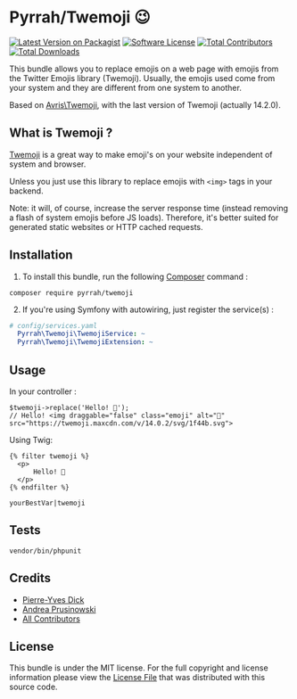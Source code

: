 # Pyrrah/Twemoji 😉

[![Latest Version on Packagist][ico-version]][link-packagist]
[![Software License][ico-license]](LICENSE)
[![Total Contributors][ico-contributors]][link-contributors]
[![Total Downloads][ico-downloads]][link-downloads]

This bundle allows you to replace emojis on a web page with emojis from the Twitter Emojis library (Twemoji).
Usually, the emojis used come from your system and they are different from one system to another.

Based on [Avris\Twemoji](https://gitlab.com/Avris/Twemoji), with the last version of Twemoji (actually 14.2.0).

What is Twemoji ?
-----------------

[Twemoji](https://github.com/twitter/twemoji) is a great way to make emoji's on your website independent of system and browser.

Unless you just use this library to replace emojis with `<img>` tags in your backend.

Note: it will, of course, increase the server response time (instead removing a flash of system emojis before JS loads).
Therefore, it's better suited for generated static websites or HTTP cached requests.

Installation
------------

  1. To install this bundle, run the following [Composer](https://getcomposer.org/) command :

  ```
  composer require pyrrah/twemoji
  ```

  2. If you're using Symfony with autowiring, just register the service(s) :

  ```yaml
  # config/services.yaml
    Pyrrah\Twemoji\TwemojiService: ~
    Pyrrah\Twemoji\TwemojiExtension: ~
  ```


Usage
-----

In your controller :

  ```
  $twemoji->replace('Hello! 👋');
  // Hello! <img draggable="false" class="emoji" alt="👋" src="https://twemoji.maxcdn.com/v/14.0.2/svg/1f44b.svg">
  ```

Using Twig:
  ```
  {% filter twemoji %}
    <p>
        Hello! 👋
    </p>
  {% endfilter %}
  ```

  ```
  yourBestVar|twemoji
  ```

## Tests

  ```
  vendor/bin/phpunit
  ```

Credits
-------

- [Pierre-Yves Dick][link-author]
- [Andrea Prusinowski][link-author-origine]
- [All Contributors][link-contributors]

License
-------

This bundle is under the MIT license. For the full copyright and license
information please view the [License File](LICENSE) that was distributed with this source code.

[ico-version]: https://img.shields.io/packagist/v/pyrrah/twemoji.svg?style=flat-square
[ico-license]: https://img.shields.io/badge/license-MIT-brightgreen.svg?style=flat-square
[ico-contributors]: https://img.shields.io/github/contributors/Pyrrah/twemoji?style=flat-square
[ico-downloads]: https://img.shields.io/packagist/dt/pyrrah/twemoji.svg?style=flat-square

[link-packagist]: https://packagist.org/packages/pyrrah/twemoji
[link-downloads]: https://packagist.org/packages/pyrrah/twemoji
[link-author]: https://github.com/Pyrrah
[link-author-origine]: https://gitlab.com/Avris
[link-contributors]: ../../contributors